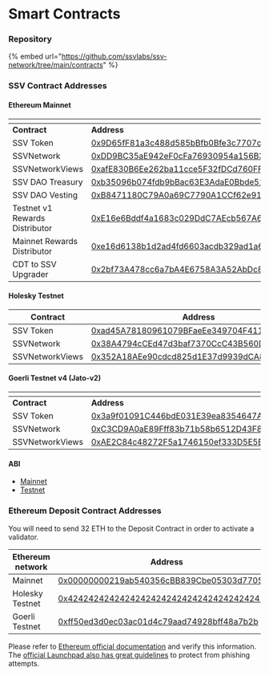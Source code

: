 # Smart Contracts

### Repository <a href="#bhl3qnbkn7py" id="bhl3qnbkn7py"></a>

{% embed url="https://github.com/ssvlabs/ssv-network/tree/main/contracts" %}

### SSV Contract Addresses <a href="#bhl3qnbkn7py" id="bhl3qnbkn7py"></a>

#### Ethereum Mainnet

<table data-header-hidden><thead><tr><th width="282"></th><th></th></tr></thead><tbody><tr><td><strong>Contract</strong></td><td><strong>Address</strong></td></tr><tr><td>SSV Token</td><td><a href="https://etherscan.io/address/0x9D65fF81a3c488d585bBfb0Bfe3c7707c7917f54">0x9D65fF81a3c488d585bBfb0Bfe3c7707c7917f54</a></td></tr><tr><td>SSVNetwork</td><td><a href="https://etherscan.io/address/0xDD9BC35aE942eF0cFa76930954a156B3fF30a4E1">0xDD9BC35aE942eF0cFa76930954a156B3fF30a4E1</a></td></tr><tr><td>SSVNetworkViews</td><td><a href="https://etherscan.io/address/0xafE830B6Ee262ba11cce5F32fDCd760FFE6a66e4">0xafE830B6Ee262ba11cce5F32fDCd760FFE6a66e4</a></td></tr><tr><td>SSV DAO Treasury</td><td><a href="https://etherscan.io/address/0xb35096b074fdb9bBac63E3AdaE0Bbde512B2E6b6">0xb35096b074fdb9bBac63E3AdaE0Bbde512B2E6b6</a></td></tr><tr><td>SSV DAO Vesting</td><td><a href="https://etherscan.io/address/0xB8471180C79A0a69C7790A1CCf62e91b3c3559Bf">0xB8471180C79A0a69C7790A1CCf62e91b3c3559Bf</a></td></tr><tr><td>Testnet v1 Rewards Distributor</td><td><a href="https://etherscan.io/address/0xE16e6Bddf4a1683c029DdC7AEcb567A6095e95A6">0xE16e6Bddf4a1683c029DdC7AEcb567A6095e95A6</a></td></tr><tr><td>Mainnet Rewards Distributor</td><td><a href="https://etherscan.io/address/0xe16d6138b1d2ad4fd6603acdb329ad1a6cd26d9f">0xe16d6138b1d2ad4fd6603acdb329ad1a6cd26d9f</a></td></tr><tr><td>CDT to SSV Upgrader</td><td><a href="https://etherscan.io/address/0x2bf73A478cc6a7bA4E6758A3A52AbDc8CDBa735E">0x2bf73A478cc6a7bA4E6758A3A52AbDc8CDBa735E</a></td></tr></tbody></table>

#### Holesky Testnet



<table><thead><tr><th width="283">Contract</th><th>Address</th></tr></thead><tbody><tr><td>SSV Token</td><td><a href="https://holesky.etherscan.io/address/0xad45A78180961079BFaeEe349704F411dfF947C6">0xad45A78180961079BFaeEe349704F411dfF947C6</a></td></tr><tr><td>SSVNetwork</td><td><a href="https://holesky.etherscan.io/address/0x38A4794cCEd47d3baf7370CcC43B560D3a1beEFA">0x38A4794cCEd47d3baf7370CcC43B560D3a1beEFA</a></td></tr><tr><td>SSVNetworkViews</td><td><a href="https://holesky.etherscan.io/address/0x352A18AEe90cdcd825d1E37d9939dCA86C00e281">0x352A18AEe90cdcd825d1E37d9939dCA86C00e281</a></td></tr></tbody></table>

#### Goerli Testnet v4 (Jato-v2)

<table data-header-hidden><thead><tr><th width="281"></th><th></th></tr></thead><tbody><tr><td><strong>Contract</strong></td><td><strong>Address</strong></td></tr><tr><td>SSV Token</td><td><a href="https://goerli.etherscan.io/address/0x3a9f01091C446bdE031E39ea8354647AFef091E7">0x3a9f01091C446bdE031E39ea8354647AFef091E7</a></td></tr><tr><td>SSVNetwork</td><td><a href="https://goerli.etherscan.io/address/0xc3cd9a0ae89fff83b71b58b6512d43f8a41f363d">0xC3CD9A0aE89Fff83b71b58b6512D43F8a41f363D</a></td></tr><tr><td>SSVNetworkViews</td><td><a href="https://goerli.etherscan.io/address/0xAE2C84c48272F5a1746150ef333D5E5B51F68763#readContract">0xAE2C84c48272F5a1746150ef333D5E5B51F68763</a></td></tr></tbody></table>

#### ABI

* [Mainnet](https://github.com/ssvlabs/ssv-network/tree/contract-abi/docs/mainnet/v1.1.0/abi)
* [Testnet](https://github.com/ssvlabs/ssv-network/tree/contract-abi/docs/testnet/v1.1.0/abi)

### Ethereum Deposit Contract Addresses

You will need to send 32 ETH to the Deposit Contract in order to activate a validator.

<table><thead><tr><th width="274">Ethereum network</th><th>Address</th></tr></thead><tbody><tr><td>Mainnet</td><td><a href="https://etherscan.io/address/0x00000000219ab540356cBB839Cbe05303d7705Fa">0x00000000219ab540356cBB839Cbe05303d7705Fa</a></td></tr><tr><td>Holesky Testnet</td><td><a href="https://holesky.etherscan.io/address/0x4242424242424242424242424242424242424242">0x4242424242424242424242424242424242424242</a></td></tr><tr><td>Goerli Testnet</td><td><a href="https://goerli.etherscan.io/address/0xff50ed3d0ec03ac01d4c79aad74928bff48a7b2b">0xff50ed3d0ec03ac01d4c79aad74928bff48a7b2b</a></td></tr></tbody></table>

Please refer to [Ethereum official documentation](https://ethereum.org/en/staking/deposit-contract/) and verify this information. The [official Launchpad also has great guidelines](https://holesky.launchpad.ethereum.org/) to protect from phishing attempts.
